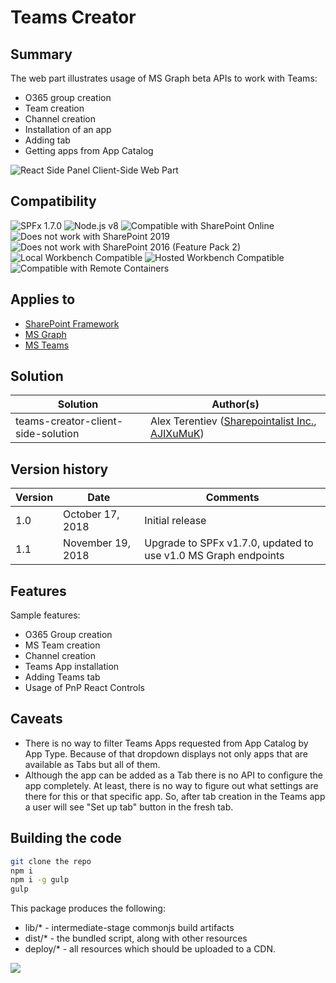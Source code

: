 # Teams Creator

## Summary

The web part illustrates usage of MS Graph beta APIs to work with Teams:
* O365 group creation
* Team creation
* Channel creation
* Installation of an app
* Adding tab
* Getting apps from App Catalog

![React Side Panel Client-Side Web Part](./assets/teams-creator.png)

## Compatibility

![SPFx 1.7.0](https://img.shields.io/badge/SPFx-1.7.0-green.svg) 
![Node.js v8](https://img.shields.io/badge/Node.js-v8-green.svg) 
![Compatible with SharePoint Online](https://img.shields.io/badge/SharePoint%20Online-Compatible-green.svg)
![Does not work with SharePoint 2019](https://img.shields.io/badge/SharePoint%20Server%202019-Incompatible-red.svg "SharePoint Server 2019 requires SPFx 1.4.1 or lower")
![Does not work with SharePoint 2016 (Feature Pack 2)](https://img.shields.io/badge/SharePoint%20Server%202016%20(Feature%20Pack%202)-Incompatible-red.svg "SharePoint Server 2016 Feature Pack 2 requires SPFx 1.1")
![Local Workbench Compatible](https://img.shields.io/badge/Local%20Workbench-Compatible-green.svg)
![Hosted Workbench Compatible](https://img.shields.io/badge/Hosted%20Workbench-Compatible-green.svg)
![Compatible with Remote Containers](https://img.shields.io/badge/Remote%20Containers-Compatible-green.svg)


## Applies to

* [SharePoint Framework](https://docs.microsoft.com/sharepoint/dev/spfx/sharepoint-framework-overview)
* [MS Graph](https://developer.microsoft.com/en-us/graph)
* [MS Teams](https://docs.microsoft.com/en-us/microsoftteams/microsoft-teams)

## Solution

Solution|Author(s)
--------|---------
teams-creator-client-side-solution | Alex Terentiev ([Sharepointalist Inc.](http://www.sharepointalist.com), [AJIXuMuK](https://github.com/AJIXuMuK))

## Version history

Version|Date|Comments
-------|----|--------
1.0|October 17, 2018|Initial release
1.1|November 19, 2018|Upgrade to SPFx v1.7.0, updated to use v1.0 MS Graph endpoints

## Features
Sample features:
- O365 Group creation
- MS Team creation
- Channel creation
- Teams App installation
- Adding Teams tab
- Usage of PnP React Controls

## Caveats
- There is no way to filter Teams Apps requested from App Catalog by App Type. Because of that dropdown displays not only apps that are available as Tabs but all of them.
- Although the app can be added as a Tab there is no API to configure the app completely. At least, there is no way to figure out what settings are there for this or that specific app. So, after tab creation in the Teams app a user will see "Set up tab" button in the fresh tab.

## Building the code

```bash
git clone the repo
npm i
npm i -g gulp
gulp
```

This package produces the following:

* lib/* - intermediate-stage commonjs build artifacts
* dist/* - the bundled script, along with other resources
* deploy/* - all resources which should be uploaded to a CDN.

<img src="https://pnptelemetry.azurewebsites.net/sp-dev-fx-webparts/samples/react-team-creator" />
